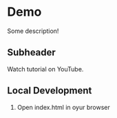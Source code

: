 # Demo
Some description!

## Subheader

Watch tutorial on YouTube.

## Local Development

1. Open index.html in oyur browser